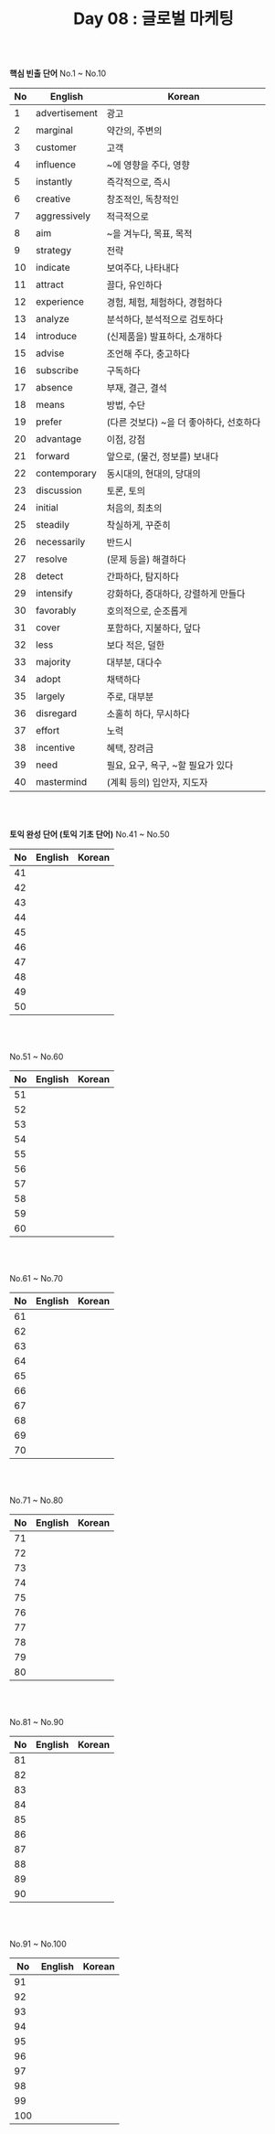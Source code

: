 <div align='center'>
    <h1>Day 08 : 글로벌 마케팅</h1>
</div>

<br>
<br>

<b>핵심 빈출 단어</b> No.1 ~ No.10

|No|English|Korean|
|---|---|---|
|1|advertisement|광고|
|2|marginal|약간의, 주변의|
|3|customer|고객|
|4|influence|~에 영향을 주다, 영향|
|5|instantly|즉각적으로, 즉시|
|6|creative|창조적인, 독창적인|
|7|aggressively|적극적으로|
|8|aim|~을 겨누다, 목표, 목적|
|9|strategy|전략|
|10|indicate|보여주다, 나타내다|
|11|attract|끌다, 유인하다|
|12|experience|경험, 체험, 체험하다, 경험하다|
|13|analyze|분석하다, 분석적으로 검토하다|
|14|introduce|(신제품을) 발표하다, 소개하다|
|15|advise|조언해 주다, 충고하다|
|16|subscribe|구독하다|
|17|absence|부재, 결근, 결석|
|18|means|방법, 수단|
|19|prefer|(다른 것보다) ~을 더 좋아하다, 선호하다|
|20|advantage|이점, 강점|
|21|forward|앞으로, (물건, 정보를) 보내다|
|22|contemporary|동시대의, 현대의, 당대의|
|23|discussion|토론, 토의|
|24|initial|처음의, 최초의|
|25|steadily|착실하게, 꾸준히|
|26|necessarily|반드시|
|27|resolve|(문제 등을) 해결하다|
|28|detect|간파하다, 탐지하다|
|29|intensify|강화하다, 증대하다, 강렬하게 만들다|
|30|favorably|호의적으로, 순조롭게|
|31|cover|포함하다, 지불하다, 덮다|
|32|less|보다 적은, 덜한|
|33|majority|대부분, 대다수|
|34|adopt|채택하다|
|35|largely|주로, 대부분|
|36|disregard|소홀히 하다, 무시하다|
|37|effort|노력|
|38|incentive|혜택, 장려금|
|39|need|필요, 요구, 욕구, ~할 필요가 있다|
|40|mastermind|(계획 등의) 입안자, 지도자|

<br>
<br>

<b>토익 완성 단어 (토익 기초 단어)</b> No.41 ~ No.50

|No|English|Korean|
|---|---|---|
|41||
|42||
|43||
|44||
|45||
|46||
|47||
|48||
|49||
|50||

<br>
<br>

No.51 ~ No.60

|No|English|Korean|
|---|---|---|
|51||
|52||
|53||
|54||
|55||
|56||
|57||
|58||
|59||
|60||

<br>
<br>

No.61 ~ No.70

|No|English|Korean|
|---|---|---|
|61||
|62||
|63||
|64||
|65||
|66||
|67||
|68||
|69||
|70||

<br>
<br>

No.71 ~ No.80

|No|English|Korean|
|---|---|---|
|71||
|72||
|73||
|74||
|75||
|76||
|77||
|78||
|79||
|80||

<br>
<br>

No.81 ~ No.90

|No|English|Korean|
|---|---|---|
|81||
|82||
|83||
|84||
|85||
|86||
|87||
|88||
|89||
|90||

<br>
<br>

No.91 ~ No.100

|No|English|Korean|
|---|---|---|
|91||
|92||
|93||
|94||
|95||
|96||
|97||
|98||
|99||
|100||

<br>
<br>


